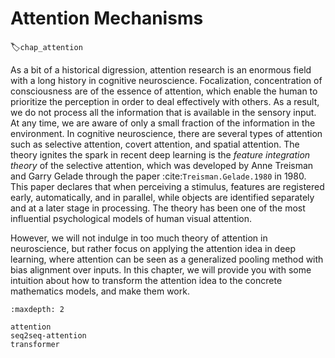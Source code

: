 # Attention Mechanisms
:label:`chap_attention`

As a bit of a historical digression, attention research is an enormous field with a long history in cognitive neuroscience. Focalization, concentration of consciousness are of the essence of attention, which enable the human to prioritize the perception in order to deal effectively with others. As a result, we do not process all the information that is available in the sensory input. At any time, we are aware of only a small fraction of the information in the environment. In cognitive neuroscience, there are several types of attention such as selective attention, covert attention, and spatial attention. The theory ignites the spark in recent deep learning is the *feature integration theory* of the selective attention, which was developed by Anne Treisman and Garry Gelade through the paper :cite:`Treisman.Gelade.1980` in 1980. This paper declares that when perceiving a stimulus, features are registered early, automatically, and in parallel, while objects are identified separately and at a later stage in processing. The theory has been one of the most influential psychological models of human visual attention. 

However, we will not indulge in too much theory of attention in neuroscience, but rather focus on applying the attention idea in deep learning,
where attention can be seen as a generalized pooling method with bias alignment over inputs.
In this chapter, we will provide you with some intuition about how to transform the attention idea to the concrete mathematics models, and make them work.

```toc
:maxdepth: 2

attention
seq2seq-attention
transformer
```

